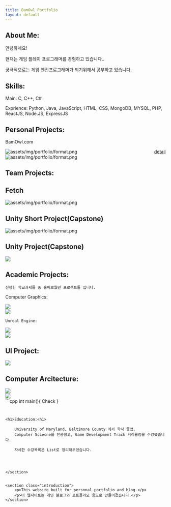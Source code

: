 ```yaml
---
title: BamOwl Portfolio
layout: default
---
```



<section class="portfolio-container">

<!--Need magnifyig on hover the image to maximize the image size regarless the other content and showed the abstract under the image.-->


<h1 class="about-me"> About Me:</h1>
<p class="">안녕하세요!</p>
<p>현재는 게임 플레이 프로그래머를 경험하고 있습니다..</p>
<p>궁극적으로는 게임 엔진프로그래머가 되기위해서 공부하고 있습니다.</p>

<h1 class="skills">Skills:</h1>
<span><p>Main: C, C++, C#</p><span>
<span><p>Exprience: Python, Java, JavaScript, HTML, CSS, MongoDB, MYSQL, PHP, ReactJS, Node.JS, ExpressJS</p><span>
    
<bar></bar>
<h1>Personal Projects:</h1>

BamOwl.com
<div class="portfolioImgBox">
    <img class="portfolioImg" src="assets/img/portfolio/img1.jpg"  alt = "assets/img/portfolio/format.png">
    <span><a style="float:right" href="">detail</a></span>
</div>

<div class="portfolioImgBox">
    <img  class="portfolioImg" src="assets/img/portfolio/img1.jpg"  alt = "assets/img/portfolio/format.png">
</div>


<h1>Team Projects:</h1>
    <h2>Fetch</h2>
<div class="portfolioImgBox">
    <img class="portfolioImg" src="assets/img/portfolio/img1.jpg"  alt = "assets/img/portfolio/format.png">
</div>

<h2>Unity Short Project(Capstone)</h2>
<div class="portfolioImgBox">
    <img class="portfolioImg" src="assets/img/portfolio/format.png" alt =  "assets/img/portfolio/format.png">
</div>

<h2>Unity Project(Capstone)</h2>
<div class="portfolioImgBox">
    <img class="portfolioImg" src="assets/img/portfolio/format.png" >
</div>

<h1>Academic Projects:</h1>

    진행한 학교과제들 중 흥미로웠던 프로젝트들 입니다.
Computer Graphics:

<div class="portfolioImgBox">
    <img class="portfolioImg" src="assets/img/portfolio/format.png" >
</div>
<div class="portfolioImgBox">
    <img class="portfolioImg" src="assets/img/portfolio/format.png" >
</div>

    Unreal Engine:
<div class="portfolioImgBox">
    <img class="portfolioImg" src="assets/img/portfolio/format.png" >
</div>
<div class="portfolioImgBox">
    <img class="portfolioImg" src="assets/img/portfolio/format.png" >
</div>

<h2>UI Project:</h2>

<div class="portfolioImgBox">
<img class="portfolioImg" src="assets/img/portfolio/format.png" >
</div>
<h2>Computer Arcitecture:</h2>

<div class="portfolioImgBox">
    <img class="portfolioImg" src="assets/img/portfolio/format.png" >
</div>
<div class="portfolioImgBox">
    <a href=""><img class="portfolioImg" src="assets/img/portfolio/format.png" ></a>
    
</div>
```cpp
    int main(){
        Check
    }
    
```


<h1>Education:<h1>
    
    University of Maryland, Baltimore County 에서 학사 졸업.
    Computer Sciecne를 전공했고, Game Development Track 커리큘럼을 수강했습니다.

    자세한 수강목록은 List로 정리해두었습니다.




</section>


<section class="introduction">
    <p>This website built for personal portfolio and blog.</p>
    <p>이 웹사이트는 개인 블로그와 포트폴리오 용도로 만들어졌습니다.</p>
</section>